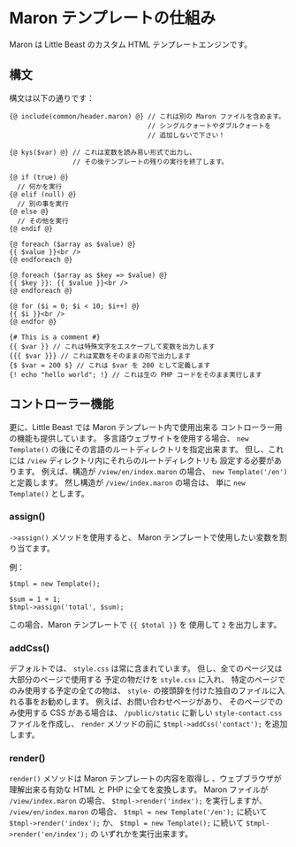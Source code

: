 # Maron テンプレートの仕組み
Maron は Little Beast のカスタム HTML テンプレートエンジンです。

## 構文

構文は以下の通りです：

```
{@ include(common/header.maron) @} // これは別の Maron ファイルを含めます。
                                   // シングルクォートやダブルクォートを
                                   // 追加しないで下さい！

{@ kys($var) @} // これは変数を読み易い形式で出力し、
                // その後テンプレートの残りの実行を終了します。

{@ if (true) @}
  // 何かを実行
{@ elif (null) @}
  // 別の事を実行
{@ else @}
  // その他を実行
{@ endif @}

{@ foreach ($array as $value) @}
{{ $value }}<br />
{@ endforeach @}

{@ foreach ($array as $key => $value) @}
{{ $key }}: {{ $value }}<br />
{@ endforeach @}

{@ for ($i = 0; $i < 10; $i++) @}
{{ $i }}<br />
{@ endfor @}

{# This is a comment #}
{{ $var }} // これは特殊文字をエスケープして変数を出力します
{{{ $var }}} // これは変数をそのままの形で出力します
{$ $var = 200 $} // これは $var を 200 として定義します
{! echo "hello world"; !} // これは生の PHP コードをそのまま実行します
```

## コントローラー機能
更に、Little Beast では Maron テンプレート内で使用出来る
コントローラー用の機能も提供しています。
多言語ウェブサイトを使用する場合、
`new Template()` の後にその言語のルートディレクトリを指定出来ます。
但し、これには `/view` ディレクトリ内にそれらのルートディレクトリも
設定する必要があります。
例えば、構造が `/view/en/index.maron` の場合、
`new Template('/en')` と定義します。
然し構造が `/view/index.maron` の場合は、
単に `new Template()` とします。

### assign()
`->assign()` メソッドを使用すると、
Maron テンプレートで使用したい変数を割り当てます。

例：
```
$tmpl = new Template();

$sum = 1 + 1;
$tmpl->assign('total', $sum);
```

この場合、Maron テンプレートで `{{ $total }}` を
使用して `2` を出力します。

### addCss()
デフォルトでは、 `style.css` は常に含まれています。
但し、全てのページ又は大部分のページで使用する
予定の物だけを `style.css` に入れ、
特定のページでのみ使用する予定の全ての物は、
`style-` の接頭辞を付けた独自のファイルに入れる事をお勧めします。
例えば、お問い合わせページがあり、
そのページでのみ使用する CSS がある場合は、
`/public/static` に新しい `style-contact.css` ファイルを作成し、
`render` メソッドの前に `$tmpl->addCss('contact');` を追加します。

### render()
`render()` メソッドは Maron テンプレートの内容を取得し
、ウェブブラウザが理解出来る有効な HTML と PHP に全てを変換します。
Maron ファイルが `/view/index.maron` の場合、
`$tmpl->render('index');` を実行しますが、
`/view/en/index.maron` の場合、
`$tmpl = new Template('/en');` に続いて `$tmpl->render('index');` か、
`$tmpl = new Template();` に続いて `$tmpl->render('en/index');` の
いずれかを実行出来ます。
